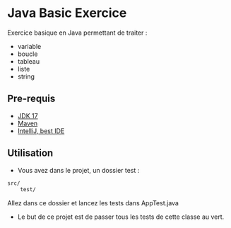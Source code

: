 
# Java Basic Exercice

Exercice basique en Java permettant de traiter :
- variable
- boucle
- tableau
- liste
- string




## Pre-requis

- [JDK 17](https://adoptium.net/temurin/releases/)
- [Maven](https://dlcdn.apache.org/maven/maven-3/3.8.6/binaries/apache-maven-3.8.6-bin.zip)
- [IntelliJ, best IDE](https://www.jetbrains.com/idea/download/#section=windows)


## Utilisation

- Vous avez dans le projet, un dossier test :
```bash
src/
    test/
```
Allez dans ce dossier et lancez les tests dans AppTest.java
- Le but de ce projet est de passer tous les tests de cette classe au vert.

